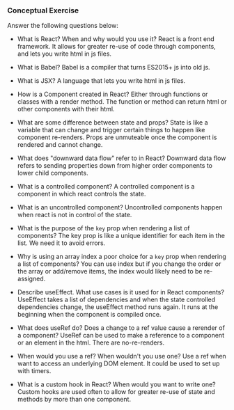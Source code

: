 ### Conceptual Exercise

Answer the following questions below:

- What is React? When and why would you use it?
React is a front end framework. It allows for greater re-use of code through components, and lets you write html in js files.

- What is Babel?
Babel is a compiler that turns ES2015+ js into old js.

- What is JSX? A language that lets you write html in js files.

- How is a Component created in React?
Either through functions or classes with a render method. The function or method can return html or other components with their html.

- What are some difference between state and props?
State is like a variable that can change and trigger certain things to happen like component re-renders. Props are unmuteable once the component is rendered and cannot change.

- What does "downward data flow" refer to in React?
Downward data flow refers to sending properties down from higher order components to lower child components.

- What is a controlled component?
A controlled component is a component in which react controls the state. 

- What is an uncontrolled component?
Uncontrolled components happen when react is not in control of the state.

- What is the purpose of the `key` prop when rendering a list of components?
The key prop is like a unique identifier for each item in the list. We need it to avoid errors.

- Why is using an array index a poor choice for a `key` prop when rendering a list of components?
You can use index but if you change the order or the array or add/remove items, the index would likely need to be re-assigned.

- Describe useEffect.  What use cases is it used for in React components?
UseEffect takes a list of dependencies and when the state controlled dependencies change, the useEffect method runs again. It runs at the beginning when the component is compiled once.

- What does useRef do?  Does a change to a ref value cause a rerender of a component?
UseRef can be used to make a reference to a component or an element in the html. There are no-re-renders.

- When would you use a ref? When wouldn't you use one?
Use a ref when want to access an underlying DOM element. It could be used to set up with timers.

- What is a custom hook in React? When would you want to write one?
Custom hooks are used often to allow for greater re-use of state and methods by more than one component.

